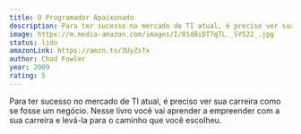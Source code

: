```yaml
---
title: O Programador Apaixonado
description: Para ter sucesso no mercado de TI atual, é preciso ver sua carreira como se fosse um negócio. Nesse livro você vai aprender a empreender com a sua carreira e levá-la para o caminho que você escolheu. 
image: https://m.media-amazon.com/images/I/81dBiDT7qTL._SY522_.jpg
status: lido
amazonLink: https://amzn.to/3UyZsTx
author: Chad Fowler
year: 2009
rating: 5
---
```


Para ter sucesso no mercado de TI atual, é preciso ver sua carreira como se fosse um negócio. Nesse livro você vai aprender a empreender com a sua carreira e levá-la para o caminho que você escolheu. 